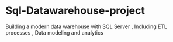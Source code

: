 # Sql-Datawarehouse-project
Building a modern data warehouse with SQL Server , Including ETL processes  , Data modeling and analytics
